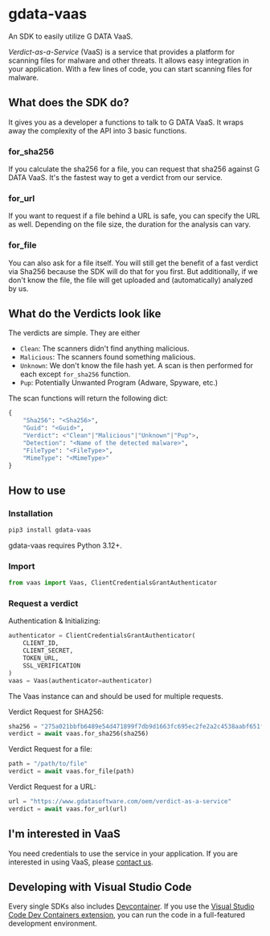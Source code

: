 # gdata-vaas

An SDK to easily utilize G DATA VaaS.

_Verdict-as-a-Service_ (VaaS) is a service that provides a platform for scanning files for malware and other threats. It allows easy integration in your application. With a few lines of code, you can start scanning files for malware.

## What does the SDK do?

It gives you as a developer a functions to talk to G DATA VaaS. It wraps away the complexity of the API into 3 basic functions.

### for_sha256

If you calculate the sha256 for a file, you can request that sha256 against G DATA VaaS. It's the fastest way to get a verdict from our service.

### for_url

If you want to request if a file behind a URL is safe, you can specify the URL as well. Depending on the file size, the duration for the analysis can vary.

### for_file

You can also ask for a file itself. You will still get the benefit of a fast verdict via Sha256 because the SDK will do that for you first. But additionally, if we don't know the file, the file will get uploaded and (automatically) analyzed by us.

## What do the Verdicts look like

The verdicts are simple. They are either
- `Clean`: The scanners didn't find anything malicious.
- `Malicious`: The scanners found something malicious.
- `Unknown`: We don't know the file hash yet. A scan is then performed for each except `for_sha256` function.
- `Pup`: Potentially Unwanted Program (Adware, Spyware, etc.)

The scan functions will return the following dict:
```python
{
    "Sha256": "<Sha256>",
    "Guid": "<Guid>",
    "Verdict": <"Clean"|"Malicious"|"Unknown"|"Pup">,
    "Detection": "<Name of the detected malware>",
    "FileType": "<FileType>",
    "MimeType": "<MimeType>"
}
```

## How to use

### Installation

```bash
pip3 install gdata-vaas
```

gdata-vaas requires Python 3.12+.

### Import

```python
from vaas import Vaas, ClientCredentialsGrantAuthenticator
```

### Request a verdict

Authentication & Initializing:
```python
authenticator = ClientCredentialsGrantAuthenticator(
    CLIENT_ID,
    CLIENT_SECRET,
    TOKEN_URL,
    SSL_VERIFICATION
)
vaas = Vaas(authenticator=authenticator)
```

The Vaas instance can and should be used for multiple requests.

Verdict Request for SHA256:
```python
sha256 = "275a021bbfb6489e54d471899f7db9d1663fc695ec2fe2a2c4538aabf651fd0f"
verdict = await vaas.for_sha256(sha256)
```

Verdict Request for a file:
```python
path = "/path/to/file"
verdict = await vaas.for_file(path)
```

Verdict Request for a URL:
```python
url = "https://www.gdatasoftware.com/oem/verdict-as-a-service"
verdict = await vaas.for_url(url)
```

## <a name="interested"></a>I'm interested in VaaS

You need credentials to use the service in your application. If you are interested in using VaaS, please [contact us](mailto:oem@gdata.de).

## Developing with Visual Studio Code

Every single SDKs also includes [Devcontainer](./devcontainer/). If you use the [Visual Studio Code Dev Containers extension](https://code.visualstudio.com/docs/devcontainers/containers), you can run the code in a full-featured development environment.
